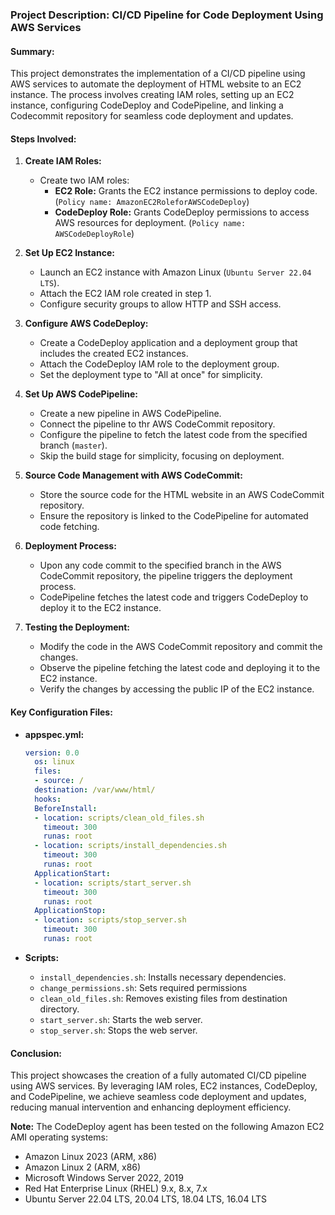 ### Project Description: CI/CD Pipeline for Code Deployment Using AWS Services

#### Summary:
This project demonstrates the implementation of a CI/CD pipeline using AWS services to automate the deployment of HTML website to an EC2 instance. The process involves creating IAM roles, setting up an EC2 instance, configuring CodeDeploy and CodePipeline, and linking a Codecommit repository for seamless code deployment and updates.

#### Steps Involved:

1. **Create IAM Roles:**
   - Create two IAM roles:
     - **EC2 Role:** Grants the EC2 instance permissions to deploy code.              (`Policy name: AmazonEC2RoleforAWSCodeDeploy`)
     - **CodeDeploy Role:** Grants CodeDeploy permissions to access AWS resources for deployment. (`Policy name: AWSCodeDeployRole`)

2. **Set Up EC2 Instance:**
   - Launch an EC2 instance with Amazon Linux (`Ubuntu Server 22.04 LTS`).
   - Attach the EC2 IAM role created in step 1.
   - Configure security groups to allow HTTP and SSH access.

3. **Configure AWS CodeDeploy:**
   - Create a CodeDeploy application and a deployment group that includes the created EC2 instances.
   - Attach the CodeDeploy IAM role to the deployment group.
   - Set the deployment type to "All at once" for simplicity.

4. **Set Up AWS CodePipeline:**
   - Create a new pipeline in AWS CodePipeline.
   - Connect the pipeline to thr AWS CodeCommit repository.
   - Configure the pipeline to fetch the latest code from the specified branch (`master`).
   - Skip the build stage for simplicity, focusing on deployment.

5. **Source Code Management with AWS CodeCommit:**
   - Store the source code for the HTML website in an AWS CodeCommit repository.
   - Ensure the repository is linked to the CodePipeline for automated code fetching.

6. **Deployment Process:**
   - Upon any code commit to the specified branch in the AWS CodeCommit repository, the pipeline   triggers the deployment process.
   - CodePipeline fetches the latest code and triggers CodeDeploy to deploy it to the EC2 instance.

7. **Testing the Deployment:**
   - Modify the code in the AWS CodeCommit repository and commit the changes.
   - Observe the pipeline fetching the latest code and deploying it to the EC2 instance.
   - Verify the changes by accessing the public IP of the EC2 instance.

#### Key Configuration Files:

- **appspec.yml:**
  ```yaml
  version: 0.0
    os: linux
    files:
    - source: /
    destination: /var/www/html/
    hooks:
    BeforeInstall:
    - location: scripts/clean_old_files.sh
      timeout: 300
      runas: root
    - location: scripts/install_dependencies.sh
      timeout: 300
      runas: root
    ApplicationStart:
    - location: scripts/start_server.sh
      timeout: 300
      runas: root
    ApplicationStop:
    - location: scripts/stop_server.sh
      timeout: 300
      runas: root
  ```

- **Scripts:**
  - `install_dependencies.sh`: Installs necessary dependencies.
  - `change_permissions.sh`: Sets required permissions
  - `clean_old_files.sh`: Removes existing files from destination directory.
  - `start_server.sh`: Starts the web server.
  - `stop_server.sh`: Stops the web server.

#### Conclusion:
This project showcases the creation of a fully automated CI/CD pipeline using AWS services. By leveraging IAM roles, EC2 instances, CodeDeploy, and CodePipeline, we achieve seamless code deployment and updates, reducing manual intervention and enhancing deployment efficiency.

**Note:** The CodeDeploy agent has been tested on the following Amazon EC2 AMI operating systems:

+ Amazon Linux 2023 (ARM, x86)
+ Amazon Linux 2 (ARM, x86)
+ Microsoft Windows Server 2022, 2019
+ Red Hat Enterprise Linux (RHEL) 9.x, 8.x, 7.x
+ Ubuntu Server 22.04 LTS, 20.04 LTS, 18.04 LTS, 16.04 LTS